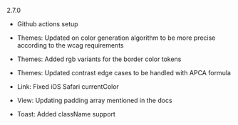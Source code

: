 2.7.0

- Github actions setup
- Themes: Updated on color generation algorithm to be more precise according to the wcag requirements
- Themes: Added rgb variants for the border color tokens
- Themes: Updated contrast edge cases to be handled with APCA formula

- Link: Fixed iOS Safari currentColor
- View: Updating padding array mentioned in the docs
- Toast: Added className support
